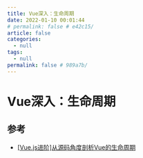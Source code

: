 ```yaml
---
title: Vue深入：生命周期
date: 2022-01-10 00:01:44
# permalink: false # e42c15/
article: false
categories: 
  - null
tags: 
  - null
permalink: false # 989a7b/
---
```


# Vue深入：生命周期


## 参考

- [[Vue.js进阶]从源码角度剖析Vue的生命周期](https://juejin.cn/post/6844903821462749191)